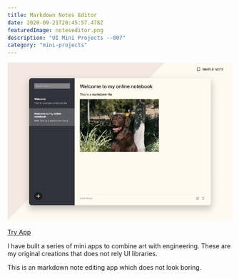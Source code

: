 ```yaml
---
title: Markdown Notes Editor
date: 2020-09-21T20:45:57.478Z
featuredImage: noteseditor.png
description: "UI Mini Projects --007"
category: "mini-projects"
---
```


![Notes Editor](noteseditor.png)

[Try App](https://simple-notebook.vercel.app/)

I have built a series of mini apps to combine art with engineering. 
These are my original creations that does not rely UI libraries. 


This is an markdown note editing app which does not look boring. 


